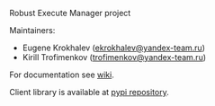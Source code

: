 Robust Execute Manager project


Maintainers:  
* Eugene Krokhalev (ekrokhalev@yandex-team.ru)
* Kirill Trofimenkov (trofimenkov@yandex-team.ru)
 

For documentation see  [wiki](https://github.com/heni/rem/wiki).

Client library is available at [pypi repository](https://pypi.python.org/pypi/remclient/).
